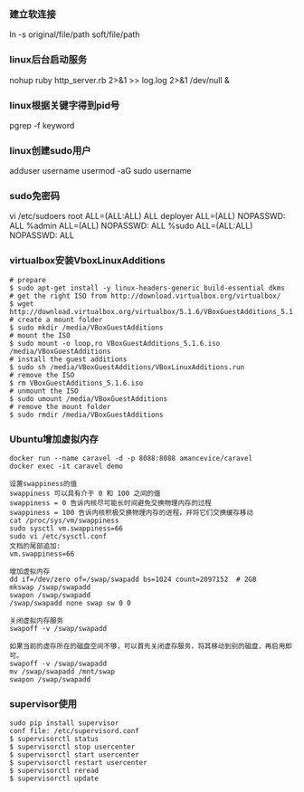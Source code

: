 ### 建立软连接
ln -s original/file/path soft/file/path
### linux后台启动服务
nohup ruby http_server.rb 2>&1 >> log.log 2>&1 /dev/null &
### linux根据关键字得到pid号
pgrep -f keyword
### linux创建sudo用户
adduser username
usermod -aG sudo username
### sudo免密码
vi /etc/sudoers
root    ALL=(ALL:ALL) ALL
deployer ALL=(ALL) NOPASSWD: ALL
%admin ALL=(ALL) NOPASSWD: ALL
%sudo   ALL=(ALL:ALL) NOPASSWD: ALL
### virtualbox安装VboxLinuxAdditions
```
# prepare
$ sudo apt-get install -y linux-headers-generic build-essential dkms
# get the right ISO from http://download.virtualbox.org/virtualbox/
$ wget http://download.virtualbox.org/virtualbox/5.1.6/VBoxGuestAdditions_5.1.6.iso
# create a mount folder
$ sudo mkdir /media/VBoxGuestAdditions
# mount the ISO
$ sudo mount -o loop,ro VBoxGuestAdditions_5.1.6.iso /media/VBoxGuestAdditions
# install the guest additions
$ sudo sh /media/VBoxGuestAdditions/VBoxLinuxAdditions.run
# remove the ISO
$ rm VBoxGuestAdditions_5.1.6.iso
# unmount the ISO
$ sudo umount /media/VBoxGuestAdditions
# remove the mount folder
$ sudo rmdir /media/VBoxGuestAdditions
```
### Ubuntu增加虚拟内存
```
docker run --name caravel -d -p 8088:8088 amancevice/caravel
docker exec -it caravel demo

设置swappiness的值
swappiness 可以具有介于 0 和 100 之间的值
swappiness = 0 告诉内核尽可能长时间避免交换物理内存的过程
swappiness = 100 告诉内核积极交换物理内存的进程，并将它们交换缓存移动
cat /proc/sys/vm/swappiness
sudo sysctl vm.swappiness=66
sudo vi /etc/sysctl.conf
文档的尾部追加:
vm.swappiness=66

增加虚拟内存
dd if=/dev/zero of=/swap/swapadd bs=1024 count=2097152  # 2GB
mkswap /swap/swapadd
swapon /swap/swapadd
/swap/swapadd none swap sw 0 0

关闭虚拟内存服务
swapoff -v /swap/swapadd

如果当前的虚存所在的磁盘空间不够，可以首先关闭虚存服务，将其移动到别的磁盘，再启用即可。
swapoff -v /swap/swapadd
mv /swap/swapadd /mnt/swap
swapon /swap/swapadd
```
### supervisor使用
```
sudo pip install supervisor
conf file: /etc/supervisord.conf
$ supervisorctl status
$ supervisorctl stop usercenter
$ supervisorctl start usercenter
$ supervisorctl restart usercenter
$ supervisorctl reread
$ supervisorctl update
```